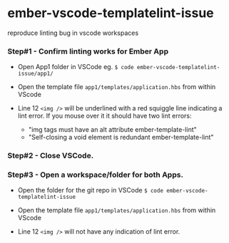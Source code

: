 # ember-vscode-templatelint-issue

reproduce linting bug in vscode workspaces

### Step#1 - Confirm linting works for Ember App

* Open App1 folder in VSCode
eg.
`$ code ember-vscode-templatelint-issue/app1/`

* Open the template file `app1/templates/application.hbs` from within VScode

* Line 12 `<img />` will be underlined with a red squiggle line indicating a lint error. If you mouse over it it should have two lint errors:
  * "img tags must have an alt attribute ember-template-lint"
  * "Self-closing a void element is redundant ember-template-lint"

### Step#2 - Close VSCode.

### Step#3 - Open a workspace/folder for both Apps.

* Open the folder for the git repo in VSCode
`$ code ember-vscode-templatelint-issue`

* Open the template file `app1/templates/application.hbs` from within VScode

* Line 12 `<img />` will not have any indication of lint error.
